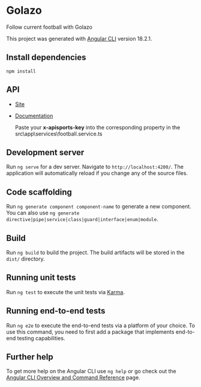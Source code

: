 # Golazo

Follow current football with Golazo

This project was generated with [Angular CLI](https://github.com/angular/angular-cli) version 18.2.1.

## Install dependencies

```
npm install
```

## API

* [Site](https://www.api-football.com/)
* [Documentation
  ](https://www.api-football.com/documentation-v3)

  Paste your **x-apisports-key** into the corresponding property in the src\app\services\football.service.ts

## Development server

Run `ng serve` for a dev server. Navigate to `http://localhost:4200/`. The application will automatically reload if you change any of the source files.

## Code scaffolding

Run `ng generate component component-name` to generate a new component. You can also use `ng generate directive|pipe|service|class|guard|interface|enum|module`.

## Build

Run `ng build` to build the project. The build artifacts will be stored in the `dist/` directory.

## Running unit tests

Run `ng test` to execute the unit tests via [Karma](https://karma-runner.github.io).

## Running end-to-end tests

Run `ng e2e` to execute the end-to-end tests via a platform of your choice. To use this command, you need to first add a package that implements end-to-end testing capabilities.

## Further help

To get more help on the Angular CLI use `ng help` or go check out the [Angular CLI Overview and Command Reference](https://angular.dev/tools/cli) page.
